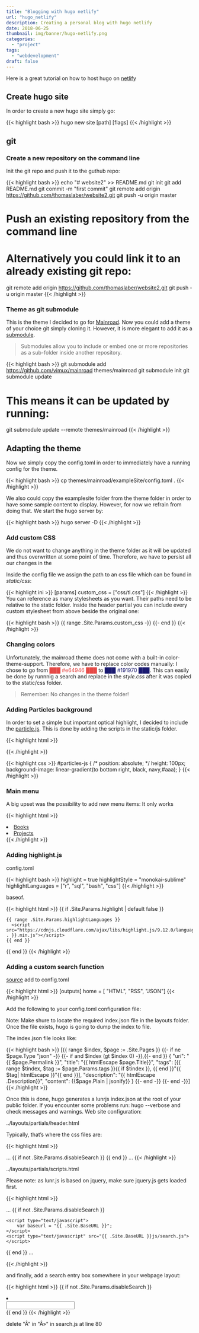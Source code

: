 ```yaml
---
title: "Blogging with hugo netlify"
url: "hugo_netlify"
description: Creating a personal blog with hugo netlify
date: 2018-06-25
thumbnail: img/banner/hugo-netlify.png
categories:
  - "project"
tags: 
  - "webdevelopment"
draft: false
---
```


Here is a great tutorial on how to host hugo on [netlify](https://gohugo.io/hosting-and-deployment/hosting-on-netlify/)

## Create hugo site

In order to create a new hugo site simply go: 

{{< highlight bash >}}
hugo new site [path] [flags]
{{< /highlight >}}


## git

### Create a new repository on the command line

Init the git repo and push it to the guthub repo: 

{{< highlight bash >}}
echo "# website2" >> README.md
git init
git add README.md
git commit -m "first commit"
git remote add origin https://github.com/thomaslaber/website2.git
git push -u origin master

# Push an existing repository from the command line
# Alternatively you could link it to an already existing git repo: 

git remote add origin https://github.com/thomaslaber/website2.git
git push -u origin master
{{< /highlight >}}

### Theme as git submodule

This is the theme I decided to go for <a href="https://themes.gohugo.io/mainroad/" taget="_blank">Mainroad</a>.
Now you could add a theme of your choice git simply cloning it. However, it is more elegant to add it as a [submodule](https://blog.github.com/2016-02-01-working-with-submodules/). 

> Submodules allow you to include or embed one or more repositories as a sub-folder inside another repository.

{{< highlight bash >}}
git submodule add https://github.com/vimux/mainroad themes/mainroad
git submodule init
git submodule update

# This means it can be updated by running:

git submodule update --remote themes/mainroad
{{< /highlight >}}

## Adapting the theme

Now we simply copy the config.toml in order to immediately have a running config for the theme. 

{{< highlight bash >}}
cp themes/mainroad/exampleSite/config.toml .
{{< /highlight >}}

We also could copy the examplesite folder from the theme folder in order to have some sample content to display. However, for now we refrain from doing that. 
We start the hugo server by: 

{{< highlight bash >}}
hugo server -D
{{< /highlight >}}

### Add custom CSS

We do not want to change anything in the theme folder as it will be updated and thus overwritten at some point of time. Therefore, we have to persist all our changes in the 

Inside the config file we assign the path to an css file which can be found in *static/css*:

{{< highlight ini >}}
[params]
    custom_css = ["css/tl.css"]
{{< /highlight >}}
You can reference as many stylesheets as you want. Their paths need to be relative to the static folder.
Inside the header partial you can include every custom stylesheet from above beside the original one:

{{< highlight bash >}}
{{ range .Site.Params.custom_css -}}
    <link rel="stylesheet" href="{{ . | absURL }}">
{{- end }}
{{< /highlight >}}

### Changing colors

Unfortunately, the mainroad theme does not come with a built-in color-theme-support. Therefore, we have to replace color codes manually: 
I chose to go from <span style="color: #e64946">&block;&block;&block; #e64946 &block;&block;&block;</span> to <span style="color: #191970">&block;&block;&block; #191970 &block;&block;&block;</span>. This can easily be done by runnnig a search and replace in the *style.css* after it was copied to the static/css folder. 

> Remember: No changes in the theme folder!

### Adding Particles background

In order to set a simple but important optical highlight, I decided to include the [particle.js](https://vincentgarreau.com/particles.js/).
This is done by adding the scripts in the static/js folder. 

{{< highlight html >}}
<div id="particles-js">	</div>
<script src="https://cdn.jsdelivr.net/particles.js/2.0.0/particles.min.js"></script>
<script src="{{ .Site.BaseURL }}js/particles.js"></script> 
{{< /highlight >}}

{{< highlight css >}}
#particles-js {
	/* position: absolute; */
	height: 100px;
	background-image: linear-gradient(to bottom right, black, navy,#aaa);
  }
{{< /highlight >}}

### Main menu

A big upset was the possibility to add new menu items: It only works 

{{< highlight html >}}
<li class="menu__item">
  <a class="menu__link" href="/categories/book/">Books</a>
</li>
<li class="menu__item">
  <a class="menu__link" href="/categories/project/">Projects</a>
</li>
{{< /highlight >}}

### Adding highlight.js

config.toml

{{< highlight bash >}}
highlight = true
highlightStyle = "monokai-sublime"
highlightLanguages = ["r", "sql", "bash", "css"]
{{< /highlight >}}

baseof.

{{< highlight html >}}
{{ if .Site.Params.highlight | default false }}
  <script src="https://cdnjs.cloudflare.com/ajax/libs/highlight.js/9.12.0/highlight.min.js"></script>
    {{ range .Site.Params.highlightLanguages }} 
      <script src="https://cdnjs.cloudflare.com/ajax/libs/highlight.js/9.12.0/languages/{{ . }}.min.js"></script> 
    {{ end }}
  <script>hljs.initHighlightingOnLoad();</script>
{{ end }}
{{< /highlight >}}

### Adding a custom search function


[source](http://www.johann-oberdorfer.eu/blog/2017/11/11/17-11-01_add_site_search_to_hugo_static_site_generator/)
add to config.toml

{{< highlight html >}}
[outputs]
  home = [ "HTML", "RSS", "JSON"]
{{< /highlight >}}

Add the following to your config.toml configuration file:

Note: Make shure to locate the required index.json file in the layouts folder. Once the file exists, hugo is going to dump the index to file.

The index.json file looks like:

{{< highlight bash >}}
[{{ range $index, $page := .Site.Pages }}
{{- if ne $page.Type "json" -}}
{{- if and $index (gt $index 0) -}},{{- end }}
{
    "uri": "{{ $page.Permalink }}",
    "title": "{{ htmlEscape $page.Title}}",
    "tags": [{{ range $tindex, $tag := $page.Params.tags }}{{ if $tindex }}, {{ end }}"{{ $tag| htmlEscape }}"{{ end }}],
    "description": "{{ htmlEscape .Description}}",
    "content": {{$page.Plain | jsonify}}
}
{{- end -}}
{{- end -}}]
{{< /highlight >}}

Once this is done, hugo generates a lunrjs index.json at the root of your public folder. If you encounter some problems run: hugo --verbose and check messages and warnings.
Web site configuration:

../layouts/partials/header.html

Typically, that’s where the css files are:

{{< highlight html >}}
<head>
...
{{ if not .Site.Params.disableSearch }}
    <link href="{{ .Site.BaseURL }}css/auto-complete.css" rel="stylesheet">
{{ end }}
...
</head>
{{< /highlight >}}

../layouts/partials/scripts.html

Please note: as lunr.js is based on jquery, make sure jquery.js gets loaded first.

{{< highlight html >}}
<body>
...
<!-- custom search -->
{{ if not .Site.Params.disableSearch }}
    <script type="text/javascript" src="{{ .Site.BaseURL }}js/lunr.min.js"></script>
    <script type="text/javascript" src="{{ .Site.BaseURL }}js/auto-complete.js"></script>
            
    <script type="text/javascript">
        var baseurl = "{{ .Site.BaseURL }}";
    </script>
    <script type="text/javascript" src="{{ .Site.BaseURL }}js/search.js"></script>
{{ end }}
...
  </body>
{{< /highlight >}}

and finally, add a search entry box somewhere in your webpage layout:

{{< highlight html >}}
{{ if not .Site.Params.disableSearch }}
    <li class="dropdown">
    <a>
        <i class="fa fa-search"></i>
        <div class="searchbox pull-right">
        <input data-search-input id="search-by" type="text">
        </div>
    </a>
    </li>
{{ end }}
{{< /highlight >}}

delete "Â" in "Â»" in search.js at line 80 

